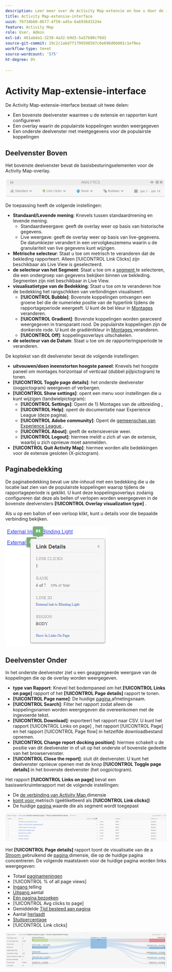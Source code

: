 ```yaml
---
description: Leer meer over de Activity Map-extensie en hoe u door de interface ervan kunt navigeren.
title: Activity Map-extensie-interface
uuid: f6734b60-0b77-4f50-a45a-6a6936d1524e
feature: Activity Map
role: User, Admin
exl-id: 461abda1-3238-4a32-b9d3-5a57b00cf0d3
source-git-commit: 19c2c1abd7f1799598597c0e696d0b001c1ef0ea
workflow-type: tm+mt
source-wordcount: '575'
ht-degree: 0%

---
```


# Activity Map-extensie-interface

De Activity Map-extensie-interface bestaat uit twee delen:

* Een bovenste deelvenster waarmee u de extensie en rapporten kunt configureren
* Een overlay waarin de populairste koppelingen worden weergegeven
* Een onderste deelvenster met meetgegevens voor de populairste koppelingen

## Deelvenster Boven

Het bovenste deelvenster bevat de basisbesturingselementen voor de Activity Map-overlay.

![ Bedekking ](../assets/overlay.png)

De toepassing heeft de volgende instellingen:

* **Standaard/Levende mening**: Knevels tussen standaardmening en levende mening.
   * Standaardweergave: geeft de overlay weer op basis van historische gegevens.
   * Live weergave: geeft de overlay weer op basis van live-gegevens. De datumkiezer verandert in een vervolgkeuzemenu waarin u de granulariteit van live gegevens kunt wijzigen.
* **Metrische selecteur**: Staat u toe om metrisch te veranderen dat de bekleding rapporteert. Alleen [!UICONTROL Link Clicks] zijn beschikbaar als Live View is geselecteerd.
* **de selecteur van het Segment**: Staat u toe om a [ segment ](/help/components/segmentation/seg-overview.md) te selecteren, die een ondergroep van gegevens bekijken binnen uw bekleding. Segmenten zijn niet beschikbaar in Live View.
* **visualisatietype van de Bedekking**: Staat u toe om te veranderen hoe de bedekking het rangschikken van verbindingen visualiseert.
   * **[!UICONTROL Bubble]**: Bovenste koppelingen ontvangen een groene bel die de numerieke positie van de hyperlink tijdens de rapportageperiode weergeeft. U kunt de bel kleur in [ Montages ](settings.md) veranderen.
   * **[!UICONTROL Gradient]**: Bovenste koppelingen worden gearceerd weergegeven in transparant rood. De populairste koppelingen zijn de donkerste rode. U kunt de gradiëntkleur in [ Montages ](settings.md) veranderen.
   * **[!UICONTROL Off]**: koppelingsoverlays uitschakelen.
* **de selecteur van de Datum**: Staat u toe om de rapporteringsperiode te veranderen.

De koptekst van dit deelvenster bevat de volgende instellingen:

* **uitvouwen/doen ineenstorten hoogste paneel**: Knevels het hoogste paneel om montages horizontaal of verticaal (dubbel pijlpictogram) te tonen.
* **[!UICONTROL Toggle page details]**: het onderste deelvenster (oogpictogram) weergeven of verbergen.
* **[!UICONTROL Show settings]**: opent een menu voor instellingen die u kunt wijzigen (tandwielpictogram):
   * **[!UICONTROL Settings]**: Opent de 1} Montages van de uitbreiding [.](settings.md)
   * **[!UICONTROL Help]**: opent de documentatie naar Experience League (deze pagina).
   * **[!UICONTROL Adobe community]**: Opent de [ gemeenschap van Experience League ](https://experienceleaguecommunities.adobe.com/).
   * **[!UICONTROL About]**: geeft de extensieversie weer.
   * **[!UICONTROL Logout]**: hiermee meldt u zich af van de extensie, waarbij u zich opnieuw moet aanmelden.
* **[!UICONTROL Quit Activity Map]**: hiermee worden alle bedekkingen voor de extensie gesloten (X-pictogram).

## Paginabedekking

De paginabedekking bevat uw site-inhoud met een bedekking die u de locatie laat zien van de populairste koppelingen waarop tijdens de rapportageperiode is geklikt. U kunt deze koppelingsoverlays zodanig configureren dat deze als bellen of verlopen worden weergegeven in de bovenste deelvensters **[!UICONTROL Overlay visualization type]** .

Als u op een ballon of een verloop klikt, kunt u details voor die bepaalde verbinding bekijken.

![ Bubble van de Verbinding ](../assets/link-bubble.png)

## Deelvenster Onder

In het onderste deelvenster ziet u een geaggregeerde weergave van de koppelingen die op de overlay worden weergegeven.

* **type van Rapport**: Knevel het bodempaneel om het **[!UICONTROL Links on page]** rapport of het **[!UICONTROL Page details]** rapport te tonen.
* **[!UICONTROL Page name]**: De huidige [ pagina ](/help/components/dimensions/page.md) afmetingsnaam.
* **[!UICONTROL Search]**: Filter het rapport zodat alleen de koppelingsnamen worden weergegeven die overeenkomen met de ingevoerde tekst.
* **[!UICONTROL Download]**: exporteert het rapport naar CSV. U kunt het rapport [!UICONTROL Links on page] , het rapport [!UICONTROL Page] en het rapport [!UICONTROL Page flow] in hetzelfde downloadbestand opnemen.
* **[!UICONTROL Change report docking position]**: hiermee schakelt u de positie van dit deelvenster in of uit op het onderste of bovenste gedeelte van het browservenster.
* **[!UICONTROL Close the report]**: sluit dit deelvenster. U kunt het deelvenster opnieuw openen met de knop **[!UICONTROL Toggle page details]** in het bovenste deelvenster (het oogpictogram).

Het rapport **[!UICONTROL Links on page]** bevat een basiswerkruimterapport met de volgende instellingen:

* De [ de verbinding van Activity Map ](/help/components/dimensions/activity-map-link.md) dimensie
* [ komt voor ](/help/components/metrics/occurrences.md) metrisch (geëtiketteerd als **[!UICONTROL Link clicks]**)
* De huidige [ pagina ](/help/components/dimensions/page.md) waarde die als segment wordt toegepast

![ Verbindingen op paginapaneel ](../assets/links-on-page.png)

Het **[!UICONTROL Page details]** rapport toont de visualisatie van de a [ Stroom ](/help/analyze/analysis-workspace/visualizations/c-flow/flow.md) gebruikend de [ pagina ](/help/components/dimensions/page.md) dimensie, die op de huidige pagina concentreren. De volgende maatstaven voor de huidige pagina worden links weergegeven:

* Totaal [ paginameningen ](/help/components/metrics/page-views.md)
* [!UICONTROL % of all page views]
* [ Ingang ](/help/components/metrics/entries.md) telling
* [ Uitgang ](/help/components/metrics/exits.md) aantal
* [Eén pagina bezoeken](/help/components/metrics/single-page-visits.md)
* [!UICONTROL Avg clicks to page]
* Gemiddelde [ Tijd besteed aan pagina ](/help/components/metrics/time-spent.md)
* Aantal [ herlaadt ](/help/components/metrics/reloads.md)
* [Stuitpercentage](/help/components/metrics/bounce-rate.md)
* [!UICONTROL Link clicks]

![Paginadata](../assets/page-details.png)
